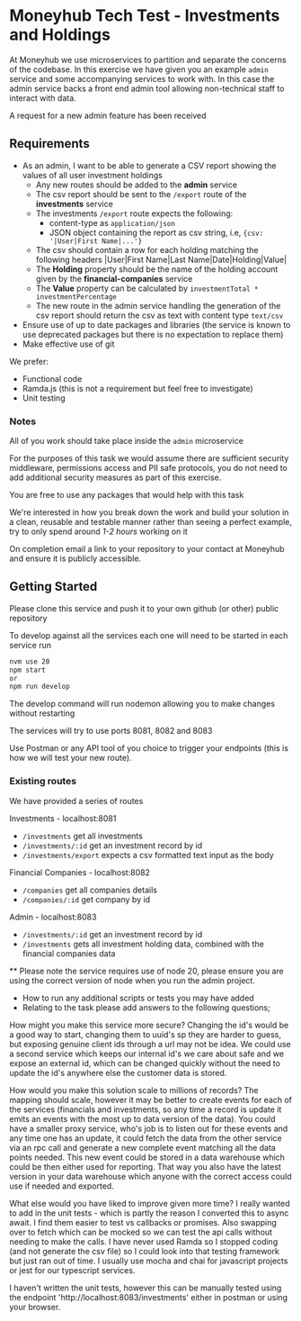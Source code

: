 # Moneyhub Tech Test - Investments and Holdings

At Moneyhub we use microservices to partition and separate the concerns of the codebase. In this exercise we have given you an example `admin` service and some accompanying services to work with. In this case the admin service backs a front end admin tool allowing non-technical staff to interact with data.

A request for a new admin feature has been received

## Requirements

- As an admin, I want to be able to generate a CSV report showing the values of all user investment holdings
    - Any new routes should be added to the **admin** service
    - The csv report should be sent to the `/export` route of the **investments** service
    - The investments `/export` route expects the following:
        - content-type as `application/json`
        - JSON object containing the report as csv string, i.e, `{csv: '|User|First Name|...'}`
    - The csv should contain a row for each holding matching the following headers
    |User|First Name|Last Name|Date|Holding|Value|
    - The **Holding** property should be the name of the holding account given by the **financial-companies** service
    - The **Value** property can be calculated by `investmentTotal * investmentPercentage`
    - The new route in the admin service handling the generation of the csv report should return the csv as text with content type `text/csv`
- Ensure use of up to date packages and libraries (the service is known to use deprecated packages but there is no expectation to replace them)
- Make effective use of git

We prefer:
- Functional code
- Ramda.js (this is not a requirement but feel free to investigate)
- Unit testing

### Notes
All of you work should take place inside the `admin` microservice

For the purposes of this task we would assume there are sufficient security middleware, permissions access and PII safe protocols, you do not need to add additional security measures as part of this exercise.

You are free to use any packages that would help with this task

We're interested in how you break down the work and build your solution in a clean, reusable and testable manner rather than seeing a perfect example, try to only spend around *1-2 hours* working on it

On completion email a link to your repository to your contact at Moneyhub and ensure it is publicly accessible.

## Getting Started

Please clone this service and push it to your own github (or other) public repository

To develop against all the services each one will need to be started in each service run

```bash
nvm use 20
npm start
or
npm run develop
```

The develop command will run nodemon allowing you to make changes without restarting

The services will try to use ports 8081, 8082 and 8083

Use Postman or any API tool of you choice to trigger your endpoints (this is how we will test your new route).

### Existing routes
We have provided a series of routes

Investments - localhost:8081
- `/investments` get all investments
- `/investments/:id` get an investment record by id
- `/investments/export` expects a csv formatted text input as the body

Financial Companies - localhost:8082
- `/companies` get all companies details
- `/companies/:id` get company by id

Admin - localhost:8083
- `/investments/:id` get an investment record by id
- `/investments` gets all investment holding data, combined with the financial companies data

** Please note the service requires use of node 20, please ensure you are using the correct version of node when you run the admin project. 


- How to run any additional scripts or tests you may have added
- Relating to the task please add answers to the following questions;

How might you make this service more secure?
Changing the id's would be a good way to start, changing them to uuid's sp they are harder to guess, but exposing genuine client ids through a url may not be idea. We could use a second service which keeps our internal id's we care about safe and we expose an external id, which can be changed quickly without the need to update the id's anywhere else the customer data is stored. 

How would you make this solution scale to millions of records?
The mapping should scale, however it may be better to create events for each of the services (financials and investments, so any time a record is update it emits an events with the most up to data version of the data). You could have a smaller proxy service, who's job is to listen out for these events and any time one has an update, it could fetch the data from the other service via an rpc call and generate a new complete event matching all the data points needed. This new event could be stored in a data warehouse which could be then either used for reporting. That way you also have the latest version in your data warehouse which anyone with the correct access could use if needed and exported. 


What else would you have liked to improve given more time?
I really wanted to add in the unit tests - which is partly the reason I converted this to async await. I find them easier to test vs callbacks or promises. Also swapping over to fetch which can be mocked so we can test the api calls without needing to make the calls. I have never used Ramda so I stopped coding (and not generate the csv file) so I could look into that testing framework but just ran out of time. I usually use mocha and chai for javascript projects or jest for our typescript services. 

I haven't written the unit tests, however this can be manually tested using the endpoint 'http://localhost:8083/investments' either in postman or using your browser. 